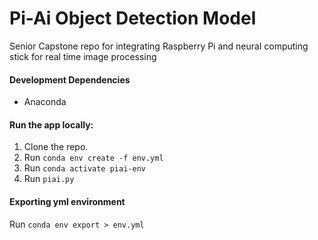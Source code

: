# Pi-Ai Object Detection Model
Senior Capstone repo for integrating Raspberry Pi and neural computing stick for real time image processing

#### Development Dependencies
* Anaconda

#### Run the app locally:
1. Clone the repo.
2. Run `conda env create -f env.yml`
3. Run `conda activate piai-env`
4. Run `piai.py`

#### Exporting yml environment
Run `conda env export > env.yml`

